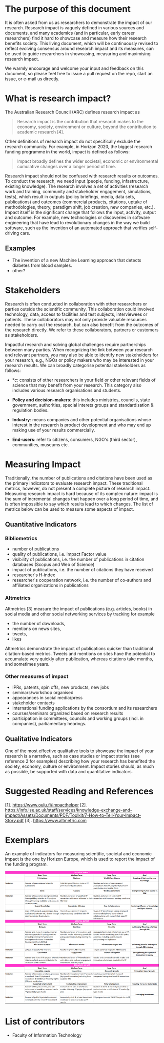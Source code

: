 
# The purpose of this document

It is often asked from us as researchers to demonstrate the impact of our research. Research impact is vaguely defined in various sources and documents, and many academics (and in particular, early career researchers) find it hard to showcase and measure how their research benefits society. This living document, which will be continuously revised to reflect evolving consensus around research impact and its measures, can be used to guide researchers in showcasing, measuring and maximising research impact.

We warmly encourage and welcome your input and feedback on this document, so please feel free to issue a pull request on the repo, start an issue, or e-mail us directly.

# What is research impact?

The Australian Research Council (ARC) defines research impact as 
> Research impact is the contribution that research makes to the economy, society, environment or culture, beyond the contribution to academic research [4]. 

Other definitions of research impact do not specifically exclude the research community. For example, in Horizon 2020, the biggest research funding programme in the world, impact is defined as follows: 

> Impact broadly defines the wider societal, economic or environmental cumulative changes over a longer period of time. 

Research impact should not be confused with research results or outcomes. To conduct the research, we need input (people, funding, infastructure, existing knowledge). The research involves a set of activities (research work and training, community and stakeholder engagement, simulations, tests), which result in outputs (policy briefings, media, data sets, publications) and outcomes (commercial products, citations, uptake of methodologies, theory, paradigm shift, job creation, new companies, etc.). Impact itself is the significant change that follows the input, activity, output and outcome. For example, new technologies or discoveries in software engineering that have lead to revolutionary changes in the way we build software, such as the invention of an automated approach that verifies self-driving cars. 

## Examples

- The invention of a new Machine Learning approach that detects diabetes from blood samples.
- other?


# Stakeholders

Research is often conducted in collaboration with other researchers or parties outside the scientific community. This collaboration could involved technology, data, access to facilities and test subjects, interviewees or patients. These collaborators may not only provide valuable resources needed to carry out the research, but can also benefit from the outcomes of the research directly. We refer to these collaborators, partners or customers as stakeholders.  

Impactful research and solving global challenges require partnerships between many parties. When recognizing the link between your research and relevant partners, you may also be able to identify new stakeholders for your research, e.g., NGOs or policy makers who may be interested in your research results. We can broadly categorise potential stakeholders as follows:

- **c*: consists of other researchers in your field or other relevant fields of science that may benefit from your research. This category also includes various research organisations and students. 

- **Policy and decision-makers**: this includes ministries, councils, state government, authorities, special interets groups and standardisation & regulation bodies. 

- **Industry**: means companies and other potential organisations whose interest in the research is product development and who may end up making use of your results commercially. 

- **End-users**: refer to citizens, consumers, NGO's (third sector), communities, museums etc. 


# Measuring Impact

Traditionally, the number of publications and citations have been used as the primary indicators to evaluate research impact. These traditional metrics, however, do not present a complete picture of research impact. Measuring research impact is hard because of its complex nature: impact is the sum of incremental changes that happen over a long period of time, and is often impossible to say which results lead to which changes. The list of metrics below can be used to measure some aspects of impact.

## Quantitative Indicators

### Bibliometrics

- number of publications 
- quality of publications, i.e.  Impact Factor value 
- visibility of publications, i.e. the number of publications in citation databases (Scopus and Web of Science) 
- impact of publications, i.e. the number of citations they have received 
- researcher's H-index 
- researcher's cooperation network, i.e. the number of co-authors and affiliated organizations in publications

### Altmetrics

Altmetrics [3] measure the impact of publications (e.g. articles, books) in social media and other social networking services by tracking for example 
- the number of downloads, 
- mentions on news sites, 
- tweets, 
- likes

Altmetrics demonstrate the impact of publications quicker than traditional citation-based metrics. Tweets and mentions on sites have the potential to accumulate very quickly after publication, whereas citations take months, and sometimes years. 

### Other measures of impact

- IPRs, patents, spin offs, new products, new jobs 
- seminars/workshop organised 
- appearances in social media/press 
- stakeholder contacts 
- International funding applications by the consortium and its researchers 
- courses/seminars organized based on research results 
- participation in committees, councils and working groups (incl. in companies), parliamentary hearings.

## Qualitative Indicators

One of the most effective qualitative tools to showcase the impact of your research is a narrative, such as case studies or impact stories (see reference 2 for examples) describing how your research has benefited the society, economy, culture or environment. Impact stories should, as much as possible, be supported with data and quantitative indicators. 

# Suggested Reading and References
 [1]. https://www.oulu.fi/impacthelper
 [2]. https://info.lse.ac.uk/staff/services/knowledge-exchange-and-impact/Assets/Documents/PDF/Toolkit/7-How-to-Tell-Your-Impact-Story.pdf
 [3]. https://www.altmetric.com
 
 
 # Exemplars
 
 An example of indicators for measuring scientific, societal and economic impact is the one by Horizon Europe, which is used to report the impact of the funding program.
 
 ![alt text](https://github.com/aaleti/ResearchImpact/blob/main/HEU%20indicators_0.png?raw=true)
 
 # List of contributors
 - Faculty of Information Technology
 
